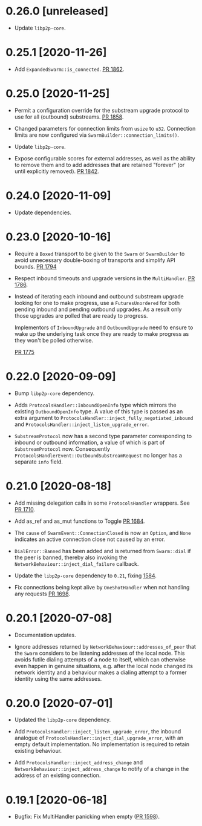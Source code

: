 # 0.26.0 [unreleased]

- Update `libp2p-core`.

# 0.25.1 [2020-11-26]

- Add `ExpandedSwarm::is_connected`.
  [PR 1862](https://github.com/libp2p/rust-libp2p/pull/1862).

# 0.25.0 [2020-11-25]

- Permit a configuration override for the substream upgrade protocol
  to use for all (outbound) substreams.
  [PR 1858](https://github.com/libp2p/rust-libp2p/pull/1858).

- Changed parameters for connection limits from `usize` to `u32`.
  Connection limits are now configured via `SwarmBuilder::connection_limits()`.

- Update `libp2p-core`.

- Expose configurable scores for external addresses, as well as
  the ability to remove them and to add addresses that are
  retained "forever" (or until explicitly removed).
  [PR 1842](https://github.com/libp2p/rust-libp2p/pull/1842).

# 0.24.0 [2020-11-09]

- Update dependencies.

# 0.23.0 [2020-10-16]

- Require a `Boxed` transport to be given to the `Swarm`
  or `SwarmBuilder` to avoid unnecessary double-boxing of
  transports and simplify API bounds.
  [PR 1794](https://github.com/libp2p/rust-libp2p/pull/1794)

- Respect inbound timeouts and upgrade versions in the `MultiHandler`.
  [PR 1786](https://github.com/libp2p/rust-libp2p/pull/1786).

- Instead of iterating each inbound and outbound substream upgrade looking for
  one to make progress, use a `FuturesUnordered` for both pending inbound and
  pending outbound upgrades. As a result only those upgrades are polled that are
  ready to progress.

  Implementors of `InboundUpgrade` and `OutboundUpgrade` need to ensure to wake
  up the underlying task once they are ready to make progress as they won't be
  polled otherwise.

  [PR 1775](https://github.com/libp2p/rust-libp2p/pull/1775)

# 0.22.0 [2020-09-09]

- Bump `libp2p-core` dependency.

- Adds `ProtocolsHandler::InboundOpenInfo` type which mirrors the existing
  `OutboundOpenInfo` type. A value of this type is passed as an extra argument
  to `ProtocolsHandler::inject_fully_negotiated_inbound` and
  `ProtocolsHandler::inject_listen_upgrade_error`.

- `SubstreamProtocol` now has a second type parameter corresponding to
  inbound or outbound information, a value of which is part of `SubstreamProtocol`
  now. Consequently `ProtocolsHandlerEvent::OutboundSubstreamRequest` no longer
  has a separate `info` field.

# 0.21.0 [2020-08-18]

- Add missing delegation calls in some `ProtocolsHandler` wrappers.
See [PR 1710](https://github.com/libp2p/rust-libp2p/pull/1710).

- Add as_ref and as_mut functions to Toggle
[PR 1684](https://github.com/libp2p/rust-libp2p/pull/1684).

- The `cause` of `SwarmEvent::ConnectionClosed` is now an `Option`,
and `None` indicates an active connection close not caused by an
error.

- `DialError::Banned` has been added and is returned from `Swarm::dial`
if the peer is banned, thereby also invoking the `NetworkBehaviour::inject_dial_failure`
callback.

- Update the `libp2p-core` dependency to `0.21`, fixing [1584](https://github.com/libp2p/rust-libp2p/issues/1584).

- Fix connections being kept alive by `OneShotHandler` when not handling any
  requests [PR 1698](https://github.com/libp2p/rust-libp2p/pull/1698).

# 0.20.1 [2020-07-08]

- Documentation updates.

- Ignore addresses returned by `NetworkBehaviour::addresses_of_peer`
that the `Swarm` considers to be listening addresses of the local node. This
avoids futile dialing attempts of a node to itself, which can otherwise
even happen in genuine situations, e.g. after the local node changed
its network identity and a behaviour makes a dialing attempt to a
former identity using the same addresses.

# 0.20.0 [2020-07-01]

- Updated the `libp2p-core` dependency.

- Add `ProtocolsHandler::inject_listen_upgrade_error`, the inbound
analogue of `ProtocolsHandler::inject_dial_upgrade_error`, with an
empty default implementation. No implementation is required to
retain existing behaviour.

- Add `ProtocolsHandler::inject_address_change` and
`NetworkBehaviour::inject_address_change` to notify of a change in
the address of an existing connection.

# 0.19.1 [2020-06-18]

- Bugfix: Fix MultiHandler panicking when empty
  ([PR 1598](https://github.com/libp2p/rust-libp2p/pull/1598)).
